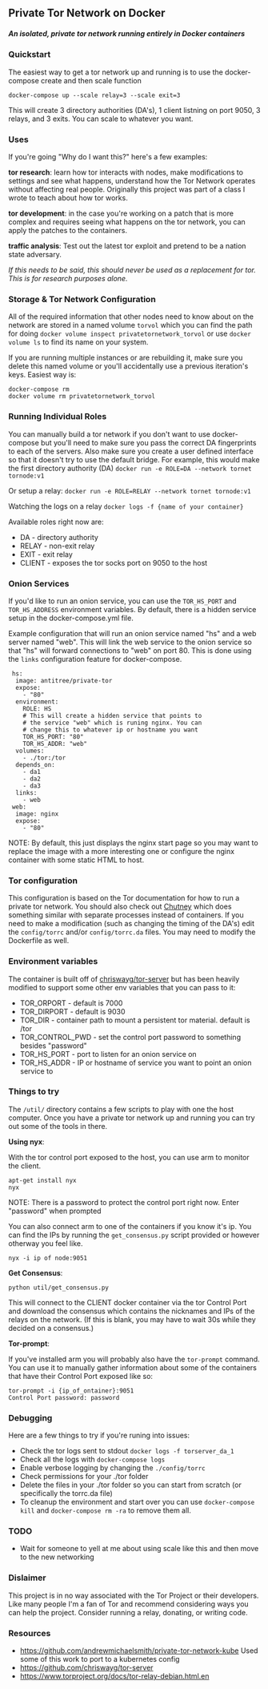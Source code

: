 ## Private Tor Network on Docker

##### An isolated, private tor network running entirely in Docker containers

### Quickstart

The easiest way to get a tor network up and running is to use the docker-compose create and then scale function

```
docker-compose up --scale relay=3 --scale exit=3
```

This will create 3 directory authorities (DA's), 1 client listning on port 9050, 3 relays, and 3 exits. You can scale to whatever you want. 

### Uses

If you're going "Why do I want this?" here's a few examples:

**tor research**: learn how tor interacts with nodes, make modifications to settings and see what happens, understand how the Tor Network operates without affecting real people. Originally this project was part of a class I wrote to teach about how tor works.

**tor development**: in the case you're working on a patch that is more complex and requires seeing what happens on the tor network, you can apply the patches to the containers.

**traffic analysis**: Test out the latest tor exploit and pretend to be a nation state adversary.

*If this needs to be said, this should never be used as a replacement for tor. This is for research purposes alone.*

### Storage & Tor Network Configuration

All of the required information that other nodes need to know about on the network are stored in a named volume `torvol` which you can find the path for doing `docker volume inspect privatetornetwork_torvol` or use `docker volume ls` to find its name on your system. 

If you are running multiple instances or are rebuilding it, make sure you delete this named volume or you'll accidentally use a previous iteration's keys. Easiest way is:

~~~
docker-compose rm
docker volume rm privatetornetwork_torvol
~~~

### Running Individual Roles

You can manually build a tor network if you don't want to use docker-compose but you'll need to make sure you pass the correct DA fingerprints to each of the servers. Also make sure you create a user defined interface so that it doesn't try to use the default bridge. For example, this would make the first directory authority (DA)
`docker run -e ROLE=DA --network tornet tornode:v1`

Or setup a relay:
`docker run -e ROLE=RELAY --network tornet tornode:v1`

Watching the logs on a relay
`docker logs -f {name of your container}`

Available roles right now are:

* DA - directory authority
* RELAY - non-exit relay
* EXIT - exit relay
* CLIENT - exposes the tor socks port on 9050 to the host

### Onion Services

If you'd like to run an onion service, you can use the `TOR_HS_PORT` and `TOR_HS_ADDRESS` environment variables. By default, there is a hidden service setup in the docker-compose.yml file. 

Example configuration that will run an onion service named "hs" and a web server named "web". This will link the web service to the onion service so that "hs" will forward connections to "web" on port 80. This is done using the `links` configuration feature for docker-compose. 

```
 hs:
  image: antitree/private-tor
  expose:
    - "80"
  environment:
    ROLE: HS
    # This will create a hidden service that points to
    # the service "web" which is runing nginx. You can 
    # change this to whatever ip or hostname you want
    TOR_HS_PORT: "80"
    TOR_HS_ADDR: "web"
  volumes:
    - ./tor:/tor
  depends_on:
    - da1
    - da2
    - da3
  links:
    - web
 web:
  image: nginx
  expose:
    - "80"
```

NOTE: By default, this just displays the nginx start page so you may want to replace the image with a more interesting one or configure the nginx container with some static HTML to host.

### Tor configuration

This configuration is based on the Tor documentation for how to run a private tor network. You should also check out [Chutney](https://gitweb.torproject.org/chutney.git/) which does something similar with separate processes instead of containers. If you need to make a modification (such as changing the timing of the DA's) edit the `config/torrc` and/or `config/torrc.da` files. You may need to modify the Dockerfile as well.

### Environment variables

The container is built off of [chriswayg/tor-server](https://github.com/chriswayg/tor-server) but has been heavily modified to support some other env variables that you can pass to it:

* TOR_ORPORT - default is 7000
* TOR_DIRPORT - default is 9030
* TOR_DIR - container path to mount a persistent tor material. default is /tor
* TOR_CONTROL_PWD - set the control port password to something besides "password"
* TOR_HS_PORT - port to listen for an onion service on
* TOR_HS_ADDR - IP or hostname of service you want to point an onion service to

### Things to try

The `/util/` directory contains a few scripts to play with one the host computer. Once you have a 
private tor network up and running you can try out some of the tools in there. 

**Using nyx**:

With the tor control port exposed to the host, you can use arm to monitor the client. 
```
apt-get install nyx
nyx
```
NOTE: There is a password to protect the control port right now. Enter "password" when prompted

You can also connect arm to one of the containers if you know it's ip. You can find the IPs by running the 
`get_consensus.py` script provided or however otherway you feel like. 

```nyx -i ip of node:9051```

**Get Consensus**:

```python util/get_consensus.py```

This will connect to the CLIENT docker container via the tor Control Port and download the consensus which
contains the nicknames and IPs of the relays on the network. (If this is blank, you may have to wait 30s
while they decided on a consensus.)

**Tor-prompt**:

If you've installed arm you will probably also have the `tor-prompt` command. You can use it to manually 
gather information about some of the containers that have their Control Port exposed like so:

```
tor-prompt -i {ip_of_ontainer}:9051
Control Port password: password
```


### Debugging

Here are a few things to try if you're runing into issues:

* Check the tor logs sent to stdout `docker logs -f torserver_da_1`
* Check all the logs with `docker-compose logs`
* Enable verbose logging by changing the `./config/torrc` 
* Check permissions for your ./tor folder
* Delete the files in your ./tor folder so you can start from scratch (or specifically the torrc.da file)
* To cleanup the environment and start over you can use `docker-compose kill` and `docker-compose rm -ra` to remove them all. 

### TODO

* Wait for someone to yell at me about using scale like this and then move to the new networking

### Dislaimer

This project is in no way associated with the Tor Project or their developers. Like many people I'm a fan of Tor and recommend considering ways you can help the project. Consider running a relay, donating, or writing code. 

### Resources
- https://github.com/andrewmichaelsmith/private-tor-network-kube Used some of this work to port to a kubernetes config
- https://github.com/chriswayg/tor-server
- https://www.torproject.org/docs/tor-relay-debian.html.en
